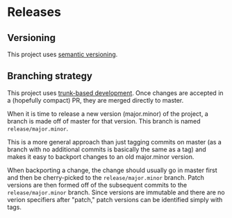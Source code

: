 # Releases

## Versioning
This project uses [semantic versioning](https://semver.org/).

## Branching strategy
This project uses [trunk-based development](https://trunkbaseddevelopment.com/).
Once changes are accepted in a (hopefully compact) PR,
they are merged directly to master.

When it is time to release a new version (major.minor) of the project,
a branch is made off of master for that version.
This branch is named `release/major.minor`.

This is a more general approach than just tagging commits on master
(as a branch with no additional commits is basically the same as a tag)
and makes it easy to backport changes to an old major.minor version.

When backporting a change, the change should usually go in master first
and then be cherry-picked to the `release/major.minor` branch.
Patch versions are then formed off of the subsequent commits
to the `release/major.minor` branch.
Since versions are immutable and there are no verion specifiers after "patch,"
patch versions can be identified simply with tags. 